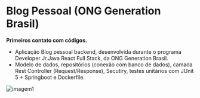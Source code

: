 # Blog Pessoal (ONG Generation Brasil)
 
**Primeiros contato com códigos.**
- Aplicação Blog pessoal backend, desenvolvida durante o programa Developer Jr.Java React Full Stack, da ONG Generation Brasil.
- Modelo de dados, repositórios (conexão com banco de dados), camada Rest Controller (Request/Response), Secutiry, testes unitários com JUnit 5 + Springboot e Dockerfile.

![imagem1](https://i.imgur.com/IcLtFqS.png)
